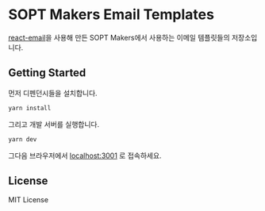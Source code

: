 # SOPT Makers Email Templates

[react-email](https://react.email/)을 사용해 만든 SOPT Makers에서 사용하는 이메일 템플릿들의 저장소입니다.

## Getting Started

먼저 디펜던시들을 설치합니다.

```sh
yarn install
```

그리고 개발 서버를 실행합니다.

```sh
yarn dev
```

그다음 브라우저에서 [localhost:3001](http://localhost:3001) 로 접속하세요.

## License

MIT License
